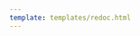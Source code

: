 ```yaml
---
template: templates/redoc.html
---
```


<redoc spec-url='{{base_path}}/apis/restapis/notification-senders.yaml'></redoc>
<script src="https://cdn.jsdelivr.net/npm/redoc@next/bundles/redoc.standalone.js"> </script>